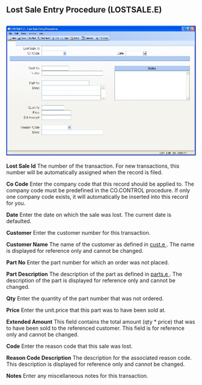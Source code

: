 ##  Lost Sale Entry Procedure (LOSTSALE.E)

<PageHeader />

##

![](./LOSTSALE-E-1.jpg)

**Lost Sale Id** The number of the transaction. For new transactions, this
number will be automatically assigned when the record is filed.  
  
**Co Code** Enter the company code that this record should be applied to. The
company code must be predefined in the CO.CONTROL procedure. If only one
company code exists, it will automatically be inserted into this record for
you.  
  
**Date** Enter the date on which the sale was lost. The current date is
defaulted.  
  
**Customer** Enter the customer number for this transaction.  
  
**Customer Name** The name of the customer as defined in [ cust.e ](../../../../../../rover/AP-OVERVIEW/AP-ENTRY/ACCT-CONTROL/ACCT-CONTROL-1/ar-e/AR-E-1/CASH-E/recon-e/RECON-E-2/CASH-E4/CASH-E4-1/cust-e) . The name is displayed for reference only and cannot be changed.   
  
**Part No** Enter the part number for which an order was not placed.  
  
**Part Description** The description of the part as defined in [ parts.e ](../../../../../../rover/AP-OVERVIEW/AP-ENTRY/AP-E/AP-E-1/CURRENCY-CONTROL/PO-E/PO-E-1/po-control/PO-CONTROL-1/parts-e) . The description of the part is displayed for reference only and cannot be changed.   
  
**Qty** Enter the quantity of the part number that was not ordered.  
  
**Price** Enter the unit.price that this part was to have been sold at.  
  
**Extended Amount** This field contains the total amount (qty * price) that
was to have been sold to the referenced customer. This field is for reference
only and cannot be changed.  
  
**Code** Enter the reason code that this sale was lost.  
  
**Reason Code Description** The description for the associated reason code.
This description is displayed for reference only and cannot be changed.  
  
**Notes** Enter any miscellaneous notes for this transaction.  
  
  
<badge text= "Version 8.10.57" vertical="middle" />

<PageFooter />